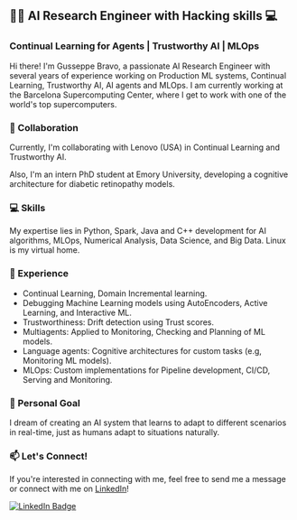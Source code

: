 ## 👨‍💻 AI Research Engineer with Hacking skills 💻
### Continual Learning for Agents | Trustworthy AI | MLOps

Hi there! I'm Gusseppe Bravo, a passionate AI Research Engineer with several years of experience working on Production ML systems, Continual Learning, Trustworthy AI, AI agents and MLOps. I am currently working at the Barcelona Supercomputing Center, where I get to work with one of the world's top supercomputers.

### 🤝 Collaboration

Currently, I'm collaborating with Lenovo (USA) in Continual Learning and Trustworthy AI.

Also, I'm an intern PhD student at Emory University, developing a cognitive architecture for diabetic retinopathy models.

### 💻 Skills
My expertise lies in Python, Spark, Java and C++ development for AI algorithms, MLOps, Numerical Analysis, Data Science, and Big Data. Linux is my virtual home.

### 🔬 Experience
- Continual Learning, Domain Incremental learning.
- Debugging Machine Learning models using AutoEncoders, Active Learning, and Interactive ML.
- Trustworthiness: Drift detection using Trust scores. 
- Multiagents: Applied to Monitoring, Checking and Planning of ML models.
- Language agents: Cognitive architectures for custom tasks (e.g, Monitoring ML models). 
- MLOps: Custom implementations for Pipeline development, CI/CD, Serving and Monitoring.

### 🌟 Personal Goal
I dream of creating an AI system that learns to adapt to different scenarios in real-time, just as humans adapt to situations naturally.

### 📫 Let's Connect!
If you're interested in connecting with me, feel free to send me a message or connect with me on [LinkedIn](https://www.linkedin.com/in/gusseppebravo/)!

[![LinkedIn Badge](https://img.shields.io/badge/LinkedIn--_.svg?style=social&logo=linkedin)](https://www.linkedin.com/in/gusseppebravo/)
